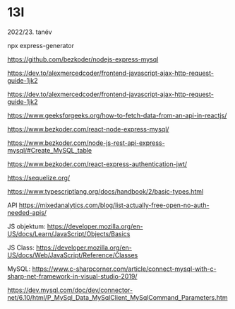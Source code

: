 # 13I
2022/23. tanév

npx express-generator

https://github.com/bezkoder/nodejs-express-mysql

https://dev.to/alexmercedcoder/frontend-javascript-ajax-http-request-guide-1jk2

https://dev.to/alexmercedcoder/frontend-javascript-ajax-http-request-guide-1jk2

https://www.geeksforgeeks.org/how-to-fetch-data-from-an-api-in-reactjs/

https://www.bezkoder.com/react-node-express-mysql/

https://www.bezkoder.com/node-js-rest-api-express-mysql/#Create_MySQL_table

https://www.bezkoder.com/react-express-authentication-jwt/

https://sequelize.org/

https://www.typescriptlang.org/docs/handbook/2/basic-types.html

API
https://mixedanalytics.com/blog/list-actually-free-open-no-auth-needed-apis/

JS objektum:
https://developer.mozilla.org/en-US/docs/Learn/JavaScript/Objects/Basics

JS Class:
https://developer.mozilla.org/en-US/docs/Web/JavaScript/Reference/Classes

MySQL: https://www.c-sharpcorner.com/article/connect-mysql-with-c-sharp-net-framework-in-visual-studio-2019/

https://dev.mysql.com/doc/dev/connector-net/6.10/html/P_MySql_Data_MySqlClient_MySqlCommand_Parameters.htm
